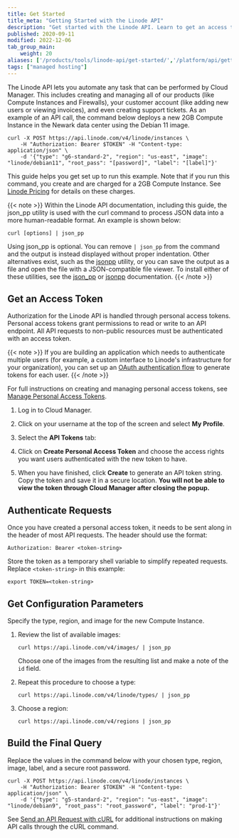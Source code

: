 ```yaml
---
title: Get Started
title_meta: "Getting Started with the Linode API"
description: "Get started with the Linode API. Learn to get an access token, create an API token, authenticate requests, get configuration parameters, and build the final query."
published: 2020-09-11
modified: 2022-12-06
tab_group_main:
    weight: 20
aliases: ['/products/tools/linode-api/get-started/','/platform/api/getting-started-with-the-linode-api-classic-manager/','/platform/api/getting-started-with-the-linode-api-new-manager/','/platform/api/getting-started-with-the-linode-api/','/guides/getting-started-with-the-linode-api/','/products/tools/linode-api/guides/build-final-query/','/products/tools/linode-api/guides/get-config-parameters/']
tags: ["managed hosting"]
---
```


The Linode API lets you automate any task that can be performed by Cloud Manager. This includes creating and managing all of our products (like Compute Instances and Firewalls), your customer account (like adding new users or viewing invoices), and even creating support tickets. As an example of an API call, the command below deploys a new 2GB Compute Instance in the Newark data center using the Debian 11 image.

```command
curl -X POST https://api.linode.com/v4/linode/instances \
    -H "Authorization: Bearer $TOKEN" -H "Content-type: application/json" \
    -d '{"type": "g6-standard-2", "region": "us-east", "image": "linode/debian11", "root_pass": "[password]", "label": "[label]"}'
```

This guide helps you get set up to run this example. Note that if you run this command, you create and are charged for a 2GB Compute Instance. See [Linode Pricing](https://www.linode.com/pricing/) for details on these charges.

{{< note >}}
Within the Linode API documentation, including this guide, the json_pp utility is used with the curl command to process JSON data into a more human-readable format. An example is shown below:

```command
curl [options] | json_pp
```

Using json_pp is optional. You can remove `| json_pp` from the command and the output is instead displayed without proper indentation. Other alternatives exist, such as the [jsonpp](https://github.com/jmhodges/jsonpp) utility, or you can save the output as a file and open the file with a JSON-compatible file viewer. To install either of these utilities, see the [json_pp](https://github.com/deftek/json_pp) or [jsonpp](https://github.com/jmhodges/jsonpp) documentation.
{{< /note >}}

## Get an Access Token

Authorization for the Linode API is handled through personal access tokens. Personal access tokens grant permissions to read or write to an API endpoint. All API requests to non-public resources must be authenticated with an access token.

{{< note >}}
If you are building an application which needs to authenticate multiple users (for example, a custom interface to Linode's infrastructure for your organization), you can set up an [OAuth authentication flow](/docs/api/#oauth) to generate tokens for each user.
{{< /note >}}

For full instructions on creating and managing personal access tokens, see [Manage Personal Access Tokens](/docs/products/tools/api/guides/manage-api-tokens/#create-an-api-token).

1. Log in to Cloud Manager.

1. Click on your username at the top of the screen and select **My Profile**.

1. Select the **API Tokens** tab:

1. Click on **Create Personal Access Token** and choose the access rights you want users authenticated with the new token to have.

1. When you have finished, click **Create** to generate an API token string. Copy the token and save it in a secure location. **You will not be able to view the token through Cloud Manager after closing the popup.**

## Authenticate Requests

Once you have created a personal access token, it needs to be sent along in the header of most API requests. The header should use the format:

```command
Authorization: Bearer <token-string>
```

Store the token as a temporary shell variable to simplify repeated requests. Replace `<token-string>` in this example:

```command
export TOKEN=<token-string>
```

## Get Configuration Parameters

Specify the type, region, and image for the new Compute Instance.

1. Review the list of available images:

    ```command
    curl https://api.linode.com/v4/images/ | json_pp
    ```

    Choose one of the images from the resulting list and make a note of the `id` field.

1. Repeat this procedure to choose a type:

    ```command
    curl https://api.linode.com/v4/linode/types/ | json_pp
    ```

1. Choose a region:

    ```command
    curl https://api.linode.com/v4/regions | json_pp
    ```

## Build the Final Query

Replace the values in the command below with your chosen type, region, image, label, and a secure root password.

```command
curl -X POST https://api.linode.com/v4/linode/instances \
    -H "Authorization: Bearer $TOKEN" -H "Content-type: application/json" \
    -d '{"type": "g5-standard-2", "region": "us-east", "image": "linode/debian9", "root_pass": "root_password", "label": "prod-1"}'
```

See [Send an API Request with cURL](/docs/products/tools/api/guides/curl/) for additional instructions on making API calls through the cURL command.